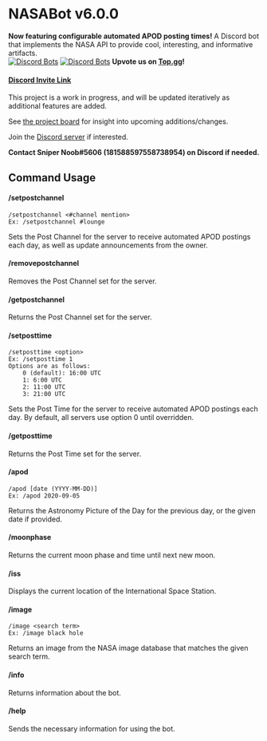 # NASABot v6.0.0
**Now featuring configurable automated APOD posting times!** A Discord bot that implements the NASA API to provide cool, interesting, and informative artifacts.\
[![Discord Bots](https://top.gg/api/widget/status/748775876077813881.svg)](https://top.gg/bot/748775876077813881)
[![Discord Bots](https://top.gg/api/widget/servers/748775876077813881.svg)](https://top.gg/bot/748775876077813881)
**Upvote us on [Top.gg](https://top.gg/bot/748775876077813881)!**

#### [Discord Invite Link](https://discord.com/api/oauth2/authorize?client_id=748775876077813881&permissions=2214710336&scope=applications.commands%20bot)

This project is a work in progress, and will be updated iteratively as additional features are added.

See [the project board](https://github.com/SniperNoob95/NASABot/projects/1) for insight into upcoming additions/changes.

Join the [Discord server](https://discord.gg/b4wS5q4) if interested.

**Contact Sniper Noob#5606 (181588597558738954) on Discord if needed.**

## Command Usage
#### /setpostchannel
	/setpostchannel <#channel mention>
    Ex: /setpostchannel #lounge
Sets the Post Channel for the server to receive automated APOD postings each day, as well as update announcements from the owner.

#### /removepostchannel
Removes the Post Channel set for the server.

#### /getpostchannel
Returns the Post Channel set for the server.

#### /setposttime
    /setposttime <option>
    Ex: /setposttime 1
    Options are as follows:
        0 (default): 16:00 UTC
        1: 6:00 UTC
        2: 11:00 UTC
        3: 21:00 UTC
Sets the Post Time for the server to receive automated APOD postings each day. By default, all servers use option 0 until overridden.

#### /getposttime
Returns the Post Time set for the server.

#### /apod
    /apod [date (YYYY-MM-DD)]
    Ex: /apod 2020-09-05
Returns the Astronomy Picture of the Day for the previous day, or the given date if provided.

#### /moonphase
Returns the current moon phase and time until next new moon.

#### /iss
Displays the current location of the International Space Station.

#### /image
    /image <search term>
    Ex: /image black hole
Returns an image from the NASA image database that matches the given search term.

#### /info
Returns information about the bot.

#### /help
Sends the necessary information for using the bot.
